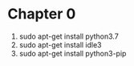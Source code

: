 # Chapter 0
1. sudo apt-get install python3.7
2. sudo apt-get install idle3
3. sudo apt-get install python3-pip
